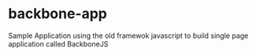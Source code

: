 # backbone-app

Sample Application using the old framewok javascript to build single page application called BackboneJS
